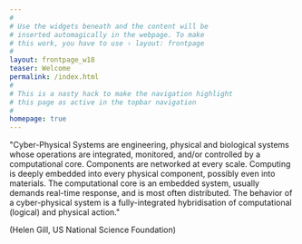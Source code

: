```yaml
---
#
# Use the widgets beneath and the content will be
# inserted automagically in the webpage. To make
# this work, you have to use › layout: frontpage
#
layout: frontpage_w18
teaser: Welcome
permalink: /index.html
#
# This is a nasty hack to make the navigation highlight
# this page as active in the topbar navigation
#
homepage: true
---
```



"Cyber-Physical Systems are engineering, physical and biological systems whose operations are integrated, monitored, and/or controlled by a computational core. Components are networked at every scale. Computing is deeply embedded into every physical component, possibly even into materials. The computational core is an embedded system, usually demands real-time response, and is most often distributed. The behavior of a cyber-physical system is a fully-integrated hybridisation of computational (logical) and physical action."

(Helen Gill, US National Science Foundation)
